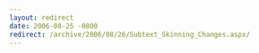```yaml
---
layout: redirect
date: 2006-08-25 -0800
redirect: /archive/2006/08/26/Subtext_Skinning_Changes.aspx/
---
```

